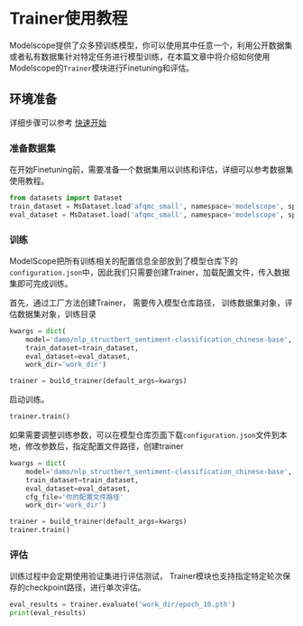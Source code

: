 # Trainer使用教程
Modelscope提供了众多预训练模型，你可以使用其中任意一个，利用公开数据集或者私有数据集针对特定任务进行模型训练，在本篇文章中将介绍如何使用Modelscope的`Trainer`模块进行Finetuning和评估。

## 环境准备
详细步骤可以参考 [快速开始](../quick_start.md)

### 准备数据集

在开始Finetuning前，需要准备一个数据集用以训练和评估，详细可以参考数据集使用教程。

```python
from datasets import Dataset
train_dataset = MsDataset.load'afqmc_small', namespace='modelscope', split='train')
eval_dataset = MsDataset.load('afqmc_small', namespace='modelscope', split='validation')
```
### 训练
ModelScope把所有训练相关的配置信息全部放到了模型仓库下的`configuration.json`中，因此我们只需要创建Trainer，加载配置文件，传入数据集即可完成训练。

首先，通过工厂方法创建Trainer， 需要传入模型仓库路径， 训练数据集对象，评估数据集对象，训练目录
```python
kwargs = dict(
    model='damo/nlp_structbert_sentiment-classification_chinese-base',
    train_dataset=train_dataset,
    eval_dataset=eval_dataset,
    work_dir='work_dir')

trainer = build_trainer(default_args=kwargs)
```

启动训练。
```python
trainer.train()
```

如果需要调整训练参数，可以在模型仓库页面下载`configuration.json`文件到本地，修改参数后，指定配置文件路径，创建trainer
```python
kwargs = dict(
    model='damo/nlp_structbert_sentiment-classification_chinese-base',
    train_dataset=train_dataset,
    eval_dataset=eval_dataset,
    cfg_file='你的配置文件路径'
    work_dir='work_dir')

trainer = build_trainer(default_args=kwargs)
trainer.train()
```


### 评估
训练过程中会定期使用验证集进行评估测试， Trainer模块也支持指定特定轮次保存的checkpoint路径，进行单次评估。
```python
eval_results = trainer.evaluate('work_dir/epoch_10.pth')
print(eval_results)
```
